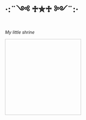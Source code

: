 
# ·:¨༺ ♱✮♱ ༻¨:·
*My little shrine*

<img scr=(https://github.com/user-attachments/assets/29ef876f-6fdb-4fea-bbd3-c8c5ccfd3d6e) width="250" height="250"/>

